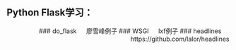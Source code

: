 ## Python Flask学习：
<div align = right>
### do_flask &emsp; 廖雪峰例子
### WSGI &emsp; lxf例子
### headlines &emsp; https://github.com/lalor/headlines
</div>
